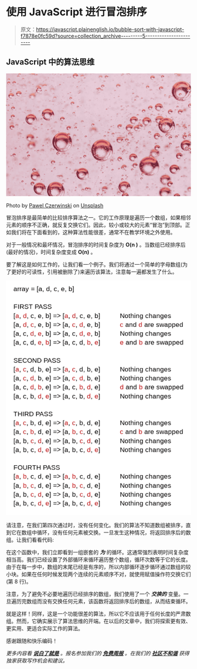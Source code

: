 # 使用 JavaScript 进行冒泡排序

> 原文：<https://javascript.plainenglish.io/bubble-sort-with-javascript-f7878e0fc59d?source=collection_archive---------5----------------------->

## JavaScript 中的算法思维

![](img/cc0d34a325b35b90e798e446038d9620.png)

Photo by [Pawel Czerwinski](https://unsplash.com/@pawel_czerwinski?utm_source=medium&utm_medium=referral) on [Unsplash](https://unsplash.com?utm_source=medium&utm_medium=referral)

冒泡排序是最简单的比较排序算法之一。它的工作原理是遍历一个数组，如果相邻元素的顺序不正确，就反复交换它们。因此，较小或较大的元素“冒泡”到顶部。正如我们将在下面看到的，这种算法性能很差，通常不在教学环境之外使用。

对于一般情况和最坏情况，冒泡排序的时间复杂度为 **O(n )** 。当数组已经排序后(最好的情况)，时间复杂度变成 **O(n)** 。

要了解这是如何工作的，让我们看一个例子。我们将通过一个简单的字母数组(为了更好的可读性，引用被删除了)来遍历该算法，注意每一遍都发生了什么。

![](img/eb79299724370eb9c30a1efc11d4935a.png)

请注意，在我们第四次通过时，没有任何变化。我们的算法不知道数组被排序，直到它在数组中循环，没有任何元素被交换。一旦发生这种情况，将返回排序后的数组。让我们看看代码:

在这个函数中，我们立即看到一组嵌套的 ***为*** 的循环。这通常强烈表明时间复杂度相当高。我们已经设置了外部循环来循环遍历整个数组，循环次数等于它的长度。由于在每一步中，数组的末尾已经是有序的，所以内部循环逐步循环通过数组的较小块。如果在任何时候发现两个连续的元素顺序不对，就使用赋值操作符交换它们(第 8 行)。

注意，为了避免不必要地遍历已经排序的数组，我们使用了一个 ***交换的*** 变量。一旦遍历完数组而没有交换任何元素，该函数将返回排序后的数组，从而结束循环。

就是这样！同样，这是一个功能很差的算法，所以它不应该用于任何长度的严肃数组。然而，它确实展示了算法思维的开端。在以后的文章中，我们将探索更有效、更实用、更适合实际工作的算法。

感谢跟随和快乐编码！

*更多内容看* [***说白了就是***](http://plainenglish.io/) *。报名参加我们的* [***免费周报***](http://newsletter.plainenglish.io/) *。在我们的* [***社区不和谐***](https://discord.gg/GtDtUAvyhW) *获得独家获取写作机会和建议。*